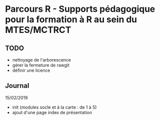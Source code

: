 # Parcours R - Supports pédagogique pour la formation à R au sein du MTES/MCTRCT

## TODO
* nettoyage de l'arborescence
* gérer la fermeture de rawgit
* définir une licence

## Journal
15/02/2019
* init (modules socle et à la carte : de 1 à 5)
* ajout d'une page index de présentation

